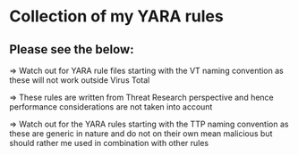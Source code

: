 # Collection of my YARA rules

## Please see the below:

=> Watch out for YARA rule files starting with the VT naming convention as these will not work outside Virus Total

=> These rules are written from Threat Research perspective and hence performance considerations are not taken into account

=> Watch out for the YARA rules starting with the TTP naming convention as these are generic in nature and do not on their own mean malicious but should rather me used in combination with other rules
